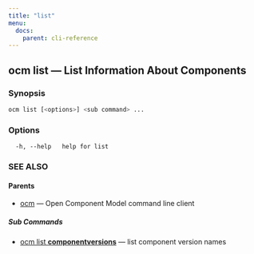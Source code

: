 ```yaml
---
title: "list"
menu:
  docs:
    parent: cli-reference
---
```

## ocm list &mdash; List Information About Components

### Synopsis

```bash
ocm list [<options>] <sub command> ...
```

### Options

```text
  -h, --help   help for list
```

### SEE ALSO

#### Parents

* [ocm](ocm.md)	 &mdash; Open Component Model command line client


##### Sub Commands

* [ocm list <b>componentversions</b>](ocm_list_componentversions.md)	 &mdash; list component version names

